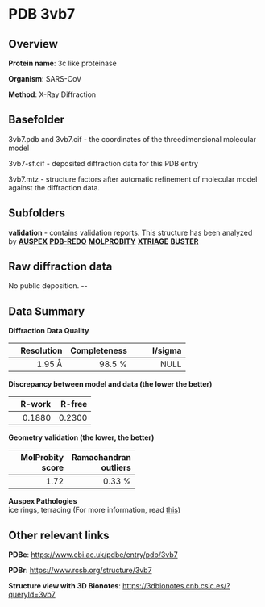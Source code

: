 # PDB 3vb7

## Overview

**Protein name**: 3c like proteinase

**Organism**: SARS-CoV

**Method**: X-Ray Diffraction

## Basefolder

3vb7.pdb and 3vb7.cif - the coordinates of the threedimensional molecular model

3vb7-sf.cif - deposited diffraction data for this PDB entry

3vb7.mtz - structure factors after automatic refinement of molecular model against the diffraction data.

## Subfolders





**validation** - contains validation reports. This structure has been analyzed by [**AUSPEX**](https://github.com/thorn-lab/coronavirus_structural_task_force/tree/master/pdb/3c_like_proteinase/SARS-CoV/3vb7/validation/auspex) [**PDB-REDO**](https://github.com/thorn-lab/coronavirus_structural_task_force/tree/master/pdb/3c_like_proteinase/SARS-CoV/3vb7/validation/pdb-redo) [**MOLPROBITY**](https://github.com/thorn-lab/coronavirus_structural_task_force/tree/master/pdb/3c_like_proteinase/SARS-CoV/3vb7/validation/molprobity) [**XTRIAGE**](https://github.com/thorn-lab/coronavirus_structural_task_force/blob/master/pdb/3c_like_proteinase/SARS-CoV/3vb7/validation/Xtriage_output.log) [**BUSTER**](https://www.globalphasing.com/buster/wiki/index.cgi?Covid19Pdb3VB7) 



## Raw diffraction data

No public deposition. --<br> 

## Data Summary
**Diffraction Data Quality**

|   | Resolution | Completeness| I/sigma |
|---|-------------:|----------------:|--------------:|
|   |1.95 Å|98.5  %|<img width=50/>NULL |

**Discrepancy between model and data (the lower the better)**

|   | **R-work**| **R-free**   
|---|-------------:|----------------:|           
||  0.1880|  0.2300|

**Geometry validation (the lower, the better)**

|   |**MolProbity<br>score**| **Ramachandran<br>outliers** 
|---|-------------:|----------------:|
||  1.72|  0.33 %|

**Auspex Pathologies**<br> ice rings, terracing (For more information, read [this](https://github.com/thorn-lab/coronavirus_structural_task_force/blob/master/pdb/3c_like_proteinase/SARS-CoV/3vb7/validation/auspex/3vb7_auspex_comments.txt))

 



## Other relevant links 
**PDBe**:  https://www.ebi.ac.uk/pdbe/entry/pdb/3vb7
 
**PDBr**: https://www.rcsb.org/structure/3vb7 

**Structure view with 3D Bionotes**: https://3dbionotes.cnb.csic.es/?queryId=3vb7


